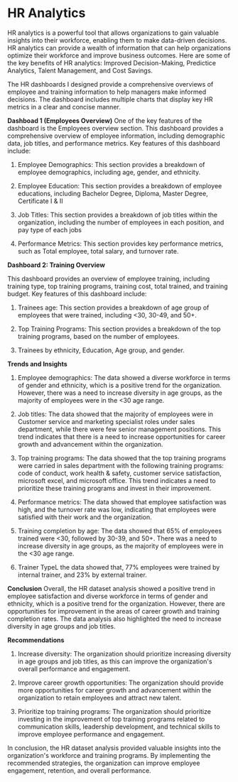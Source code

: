 
# HR Analytics

HR analytics is a powerful tool that allows organizations to gain valuable insights into their workforce, enabling them to make data-driven decisions. HR analytics can provide a wealth of information that can help organizations optimize their workforce and improve business outcomes. Here are some of the key benefits of HR analytics: Improved Decision-Making, Predictice Analytics, Talent Management, and Cost Savings. 

The HR dashboards I designed provide a comprehensive overviews of employee and training information to help managers make informed decisions. The dashboard includes multiple charts that display key HR metrics in a clear and concise manner.

**Dashboad 1 (Employees Overview)**
One of the key features of the dashboard is the Employees overview section. This dashboard provides a comprehensive overview of employee information, including demographic data, job titles, and performance metrics. Key features of this dashboard include:
1. Employee Demographics: This section provides a breakdown of employee demographics, including age, gender, and ethnicity. 

2. Employee Education: This section provides a breakdown of employee educations, including Bachelor Degree, Diploma, Master Degree, Certificate I & II 

3. Job Titles: This section provides a breakdown of job titles within the organization, including the number of employees in each position, and pay type of each jobs

4. Performance Metrics: This section provides key performance metrics, such as Total employee, total salary, and turnover rate.


**Dashboard 2: Training Overview**

This dashboard provides an overview of employee training, including training type, top training programs, training cost, total trained, and training budget. Key features of this dashboard include:

1. Trainees age: This section provides a breakdown of age group of employees that were trained, including <30, 30-49, and 50+. 

2. Top Training Programs: This section provides a breakdown of the top training programs, based on the number of employees.

3. Trainees by ethnicity, Education, Age group, and gender.


**Trends and Insights**

1. Employee demographics: The data showed a diverse workforce in terms of gender and ethnicity, which is a positive trend for the organization. However, there was a need to increase diversity in age groups, as the majority of employees were in the <30 age range. 

2. Job titles: The data showed that the majority of employees were in Customer service and marketing specialist roles under sales department, while there were few senior management positions. This trend indicates that there is a need to increase opportunities for career growth and advancement within the organization.

3. Top training programs: The data showed that the top training programs were carried in sales department with the following training programs: code of conduct, work health & safety, customer service satisfaction, microsoft excel, and microsoft office. This trend indicates a need to prioritize these training programs and invest in their improvement.

4. Performance metrics: The data showed that employee satisfaction was high, and the turnover rate was low, indicating that employees were satisfied with their work and the organization.

5. Training completion by age: The data showed that 65% of employees trained were <30, followed by 30-39, and 50+. There was a need to increase diversity in age groups, as the majority of employees were in the <30 age range.

6. Trainer TypeL the data showed that, 77% employees were trained by internal trainer, and 23% by external trainer.

**Conclusion**
Overall, the HR dataset analysis showed a positive trend in employee satisfaction and  diverse workforce in terms of gender and ethnicity, which is a positive trend for the organization.  However, there are opportunities for improvement in the areas of career growth and training completion rates. The data analysis also highlighted the need to increase diversity in age groups and job titles.

**Recommendations**

1. Increase diversity: The organization should prioritize increasing diversity in age groups and job titles, as this can improve the organization's overall performance and engagement.

2. Improve career growth opportunities: The organization should provide more opportunities for career growth and advancement within the organization to retain employees and attract new talent.

3. Prioritize top training programs: The organization should prioritize investing in the improvement of top training programs related to communication skills, leadership development, and technical skills to improve employee performance and engagement.

In conclusion, the HR dataset analysis provided valuable insights into the organization's workforce and training programs. By implementing the recommended strategies, the organization can improve employee engagement, retention, and overall performance.


